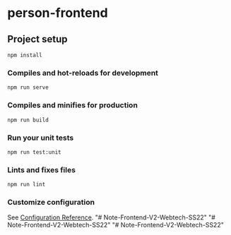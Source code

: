 # person-frontend

## Project setup
```
npm install
```

### Compiles and hot-reloads for development
```
npm run serve
```

### Compiles and minifies for production
```
npm run build
```

### Run your unit tests
```
npm run test:unit
```

### Lints and fixes files
```
npm run lint
```

### Customize configuration
See [Configuration Reference](https://cli.vuejs.org/config/).
"# Note-Frontend-V2-Webtech-SS22" 
"# Note-Frontend-V2-Webtech-SS22" 
"# Note-Frontend-V2-Webtech-SS22" 
